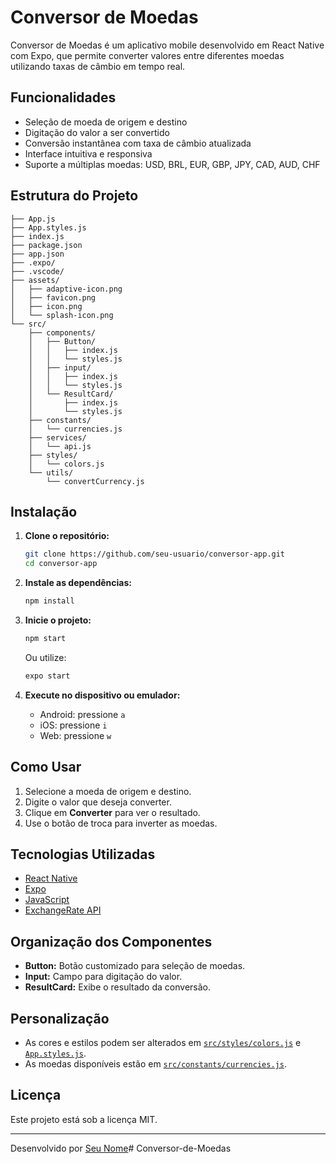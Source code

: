 # Conversor de Moedas

Conversor de Moedas é um aplicativo mobile desenvolvido em React Native com Expo, que permite converter valores entre diferentes moedas utilizando taxas de câmbio em tempo real.

## Funcionalidades

- Seleção de moeda de origem e destino
- Digitação do valor a ser convertido
- Conversão instantânea com taxa de câmbio atualizada
- Interface intuitiva e responsiva
- Suporte a múltiplas moedas: USD, BRL, EUR, GBP, JPY, CAD, AUD, CHF

## Estrutura do Projeto

```
├── App.js
├── App.styles.js
├── index.js
├── package.json
├── app.json
├── .expo/
├── .vscode/
├── assets/
│   ├── adaptive-icon.png
│   ├── favicon.png
│   ├── icon.png
│   └── splash-icon.png
└── src/
    ├── components/
    │   ├── Button/
    │   │   ├── index.js
    │   │   └── styles.js
    │   ├── input/
    │   │   ├── index.js
    │   │   └── styles.js
    │   └── ResultCard/
    │       ├── index.js
    │       └── styles.js
    ├── constants/
    │   └── currencies.js
    ├── services/
    │   └── api.js
    ├── styles/
    │   └── colors.js
    └── utils/
        └── convertCurrency.js
```

## Instalação

1. **Clone o repositório:**
   ```sh
   git clone https://github.com/seu-usuario/conversor-app.git
   cd conversor-app
   ```

2. **Instale as dependências:**
   ```sh
   npm install
   ```

3. **Inicie o projeto:**
   ```sh
   npm start
   ```
   Ou utilize:
   ```sh
   expo start
   ```

4. **Execute no dispositivo ou emulador:**
   - Android: pressione `a`
   - iOS: pressione `i`
   - Web: pressione `w`

## Como Usar

1. Selecione a moeda de origem e destino.
2. Digite o valor que deseja converter.
3. Clique em **Converter** para ver o resultado.
4. Use o botão de troca para inverter as moedas.

## Tecnologias Utilizadas

- [React Native](https://reactnative.dev/)
- [Expo](https://expo.dev/)
- [JavaScript](https://developer.mozilla.org/pt-BR/docs/Web/JavaScript)
- [ExchangeRate API](https://www.exchangerate-api.com/)

## Organização dos Componentes

- **Button:** Botão customizado para seleção de moedas.
- **Input:** Campo para digitação do valor.
- **ResultCard:** Exibe o resultado da conversão.

## Personalização

- As cores e estilos podem ser alterados em [`src/styles/colors.js`](src/styles/colors.js) e [`App.styles.js`](App.styles.js).
- As moedas disponíveis estão em [`src/constants/currencies.js`](src/constants/currencies.js).

## Licença

Este projeto está sob a licença MIT.

---

Desenvolvido por [Seu Nome](https://github.com/seu-usuario)#   C o n v e r s o r - d e - M o e d a s  
 
